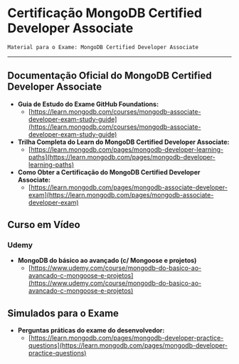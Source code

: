 # Certificação MongoDB Certified Developer Associate

`Material para o Exame: MongoDB Certified Developer Associate`

---

## **Documentação Oficial do MongoDB Certified Developer Associate**

- **Guia de Estudo do Exame GitHub Foundations:**
    - [https://learn.mongodb.com/courses/mongodb-associate-developer-exam-study-guide](https://learn.mongodb.com/courses/mongodb-associate-developer-exam-study-guide)
- **Trilha Completa do Learn do MongoDB Certified Developer Associate:**
    - [https://learn.mongodb.com/pages/mongodb-developer-learning-paths](https://learn.mongodb.com/pages/mongodb-developer-learning-paths)
- **Como Obter a Certificação do MongoDB Certified Developer Associate:**
    - [https://learn.mongodb.com/pages/mongodb-associate-developer-exam](https://learn.mongodb.com/pages/mongodb-associate-developer-exam)

## **Curso em Vídeo**

### Udemy

- **MongoDB do básico ao avançado (c/ Mongoose e projetos)**
    - [https://www.udemy.com/course/mongodb-do-basico-ao-avancado-c-mongoose-e-projetos](https://www.udemy.com/course/mongodb-do-basico-ao-avancado-c-mongoose-e-projetos)

## **Simulados para o Exame**

- **Perguntas práticas do exame do desenvolvedor:**
    - [https://learn.mongodb.com/pages/mongodb-developer-practice-questions](https://learn.mongodb.com/pages/mongodb-developer-practice-questions)
